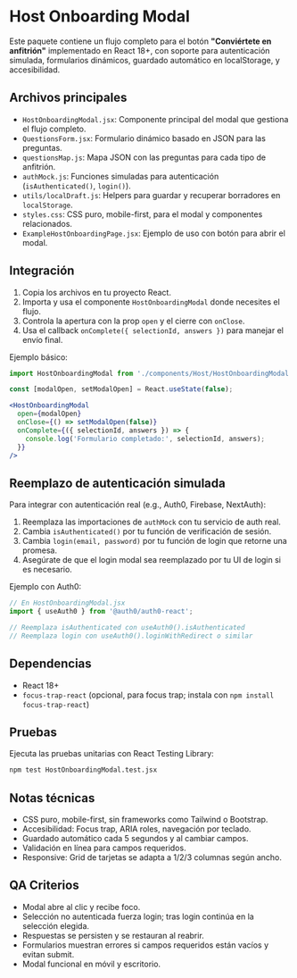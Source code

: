 # Host Onboarding Modal

Este paquete contiene un flujo completo para el botón **"Conviértete en anfitrión"** implementado en React 18+, con soporte para autenticación simulada, formularios dinámicos, guardado automático en localStorage, y accesibilidad.

## Archivos principales

- `HostOnboardingModal.jsx`: Componente principal del modal que gestiona el flujo completo.
- `QuestionsForm.jsx`: Formulario dinámico basado en JSON para las preguntas.
- `questionsMap.js`: Mapa JSON con las preguntas para cada tipo de anfitrión.
- `authMock.js`: Funciones simuladas para autenticación (`isAuthenticated()`, `login()`).
- `utils/localDraft.js`: Helpers para guardar y recuperar borradores en `localStorage`.
- `styles.css`: CSS puro, mobile-first, para el modal y componentes relacionados.
- `ExampleHostOnboardingPage.jsx`: Ejemplo de uso con botón para abrir el modal.

## Integración

1. Copia los archivos en tu proyecto React.
2. Importa y usa el componente `HostOnboardingModal` donde necesites el flujo.
3. Controla la apertura con la prop `open` y el cierre con `onClose`.
4. Usa el callback `onComplete({ selectionId, answers })` para manejar el envío final.

Ejemplo básico:

```jsx
import HostOnboardingModal from './components/Host/HostOnboardingModal';

const [modalOpen, setModalOpen] = React.useState(false);

<HostOnboardingModal
  open={modalOpen}
  onClose={() => setModalOpen(false)}
  onComplete={({ selectionId, answers }) => {
    console.log('Formulario completado:', selectionId, answers);
  }}
/>
```

## Reemplazo de autenticación simulada

Para integrar con autenticación real (e.g., Auth0, Firebase, NextAuth):

1. Reemplaza las importaciones de `authMock` con tu servicio de auth real.
2. Cambia `isAuthenticated()` por tu función de verificación de sesión.
3. Cambia `login(email, password)` por tu función de login que retorne una promesa.
4. Asegúrate de que el login modal sea reemplazado por tu UI de login si es necesario.

Ejemplo con Auth0:

```jsx
// En HostOnboardingModal.jsx
import { useAuth0 } from '@auth0/auth0-react';

// Reemplaza isAuthenticated con useAuth0().isAuthenticated
// Reemplaza login con useAuth0().loginWithRedirect o similar
```

## Dependencias

- React 18+
- `focus-trap-react` (opcional, para focus trap; instala con `npm install focus-trap-react`)

## Pruebas

Ejecuta las pruebas unitarias con React Testing Library:

```bash
npm test HostOnboardingModal.test.jsx
```

## Notas técnicas

- CSS puro, mobile-first, sin frameworks como Tailwind o Bootstrap.
- Accesibilidad: Focus trap, ARIA roles, navegación por teclado.
- Guardado automático cada 5 segundos y al cambiar campos.
- Validación en línea para campos requeridos.
- Responsive: Grid de tarjetas se adapta a 1/2/3 columnas según ancho.

## QA Criterios

- Modal abre al clic y recibe foco.
- Selección no autenticada fuerza login; tras login continúa en la selección elegida.
- Respuestas se persisten y se restauran al reabrir.
- Formularios muestran errores si campos requeridos están vacíos y evitan submit.
- Modal funcional en móvil y escritorio.
